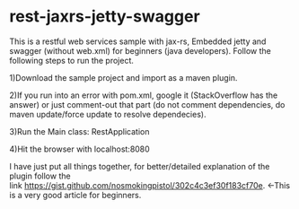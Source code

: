 # rest-jaxrs-jetty-swagger

This is a restful web services sample with jax-rs, Embedded jetty and swagger (without web.xml) for beginners (java developers). Follow the following steps to run the project.

1)Download the sample project and import as a maven plugin.

2)If you run into an error with pom.xml, google it (StackOverflow has the answer) or just comment-out that part (do not comment dependencies, do maven update/force update to resolve dependecies).

3)Run the Main class: RestApplication

4)Hit the browser with localhost:8080

I have just put all things together, for better/detailed explanation of the plugin follow the link https://gist.github.com/nosmokingpistol/302c4c3ef30f183cf70e. <-This is a very good article for beginners.
